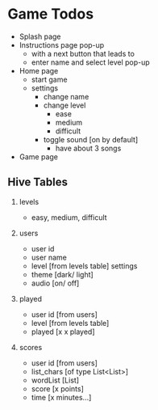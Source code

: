 # Game Todos

- Splash page
- Instructions page pop-up
  - with a next button that leads to
  - enter name and select level pop-up
- Home page
  - start game
  - settings
    - change name
    - change level
      - ease
      - medium
      - difficult
    - toggle sound [on by default]
      - have about 3 songs
- Game page

## Hive Tables

1. levels
   - easy, medium, difficult

2. users
   - user id
   - user name
   - level [from levels table]
  settings
   - theme [dark/ light]
   - audio [on/ off]

3. played
   - user id [from users]
   - level [from levels table]
   - played [x x played]
  
4. scores
   - user id [from users]
   - list_chars [of type List<List<String>>]
   - wordList [List<String>]
   - score [x points]
   - time [x minutes...]
